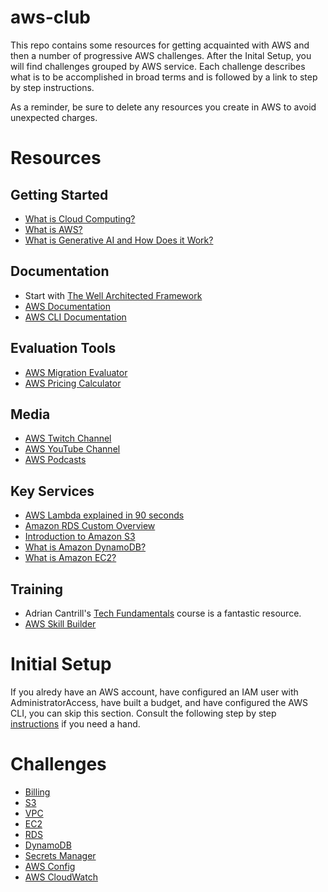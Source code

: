 # aws-club
This repo contains some resources for getting acquainted with AWS and then a number of progressive AWS challenges. After the Inital Setup, you will find challenges grouped by AWS service. Each challenge describes what is to be accomplished in broad terms and is followed by a link to step by step instructions.

As a reminder, be sure to delete any resources you create in AWS to avoid unexpected charges. 

# Resources
## Getting Started
- [What is Cloud Computing?](https://youtu.be/mxT233EdY5c?si=a1sbNfPlEyB1ua_t)
- [What is AWS?](https://youtu.be/a9__D53WsUs?si=k88ZHGNo38Z7wUUk)
- [What is Generative AI and How Does it Work?](https://youtu.be/qWSFcRXpjxQ?si=y5S1RXuQU1QX6kj_)
## Documentation
- Start with [The Well Architected Framework](https://aws.amazon.com/architecture/well-architected/)
- [AWS Documentation](https://docs.aws.amazon.com/)
- [AWS CLI Documentation](https://docs.aws.amazon.com/cli/latest/userguide/cli-chap-welcome.html)
## Evaluation Tools
- [AWS Migration Evaluator](https://aws.amazon.com/migration-evaluator/)
- [AWS Pricing Calculator](https://aws.amazon.com/tco-calculator/)
## Media
- [AWS Twitch Channel](https://www.twitch.tv/aws)
- [AWS YouTube Channel](https://www.youtube.com/user/AmazonWebServices)
- [AWS Podcasts](https://aws.amazon.com/podcasts/)
## Key Services
- [AWS Lambda explained in 90 seconds](https://www.youtube.com/watch?v=qlkr0h9JQ6U&list=PLhr1KZpdzukdhgI-5VaL1IWF8h-YkWNrg)
- [Amazon RDS Custom Overview](https://www.youtube.com/watch?v=GvUaA9cygUk)
- [Introduction to Amazon S3](https://www.youtube.com/watch?v=Hk8k3b4nV1M&list=PLhr1KZpdzukcOr_6j_zmSrvYnLUtgqsZz)
- [What is Amazon DynamoDB?](https://www.youtube.com/watch?v=kxW3-k7NXwo)
- [What is Amazon EC2?](https://www.youtube.com/watch?v=t48aVpw6kkI&list=PLhr1KZpdzuke7Y7g1JyHci2CSdYVC5XRC)
## Training
- Adrian Cantrill's [Tech Fundamentals](https://learn.cantrill.io/p/tech-fundamentals) course is a fantastic resource.
- [AWS Skill Builder](https://skillbuilder.aws/)

# Initial Setup
If you alredy have an AWS account, have configured an IAM user with AdministratorAccess, have built a budget, and have configured the AWS CLI, you can skip this section. Consult the following step by step [instructions](setup/initial-setup.md) if you need a hand.

# Challenges
- [Billing](billing/billing.md)
- [S3](s3/s3.md)
- [VPC](vpc/vpc.md)
- [EC2](ec2/ec2.md)
- [RDS](rds/rds.md)
- [DynamoDB](dynamodb/dynamodb.md)
- [Secrets Manager](secrets-manager/secrets-manager.md)
- [AWS Config](aws-config/aws-config.md)
- [AWS CloudWatch](cloudwatch/cloudwatch.md)
